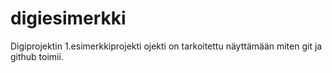 # digiesimerkki
Digiprojektin 1.esimerkkiprojekti
ojekti on tarkoitettu näyttämään miten git ja github toimii.
